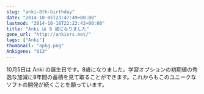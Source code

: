 ```yaml
---
slug: "anki-8th-birthday"
date: "2014-10-05T23:47:49+00:00"
lastmod: "2014-10-18T22:22:42+00:00"
title: "Anki は 8 歳になりました"
gene_url: "http://ankisrs.net/"
tags: ["Anki"]
thumbnail: "apkg.png"
Ankigene: "013"
---
```

10月5日は Anki の誕生日です。8歳になりました。学習オプションの初期値の秀逸な加減に8年間の蓄積を見て取ることができます。これからもこのユニークなソフトの開発が続くことを願っています。

